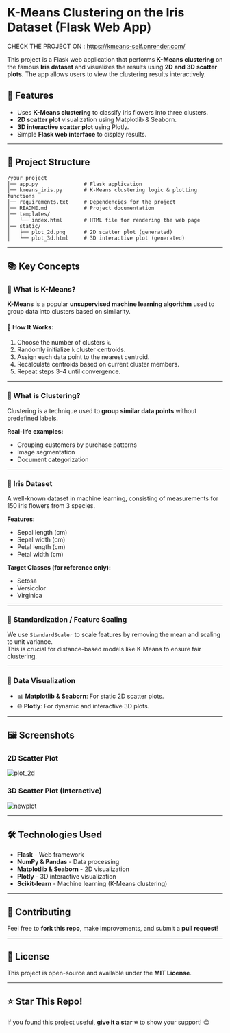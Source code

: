 # K-Means Clustering on the Iris Dataset (Flask Web App)

CHECK THE PROJECT ON :
https://kmeans-self.onrender.com/

This project is a Flask web application that performs **K-Means clustering** on the famous **Iris dataset** and visualizes the results using **2D and 3D scatter plots**. The app allows users to view the clustering results interactively.

## 🚀 Features

- Uses **K-Means clustering** to classify iris flowers into three clusters.
- **2D scatter plot** visualization using Matplotlib & Seaborn.
- **3D interactive scatter plot** using Plotly.
- Simple **Flask web interface** to display results.

---

## 📂 Project Structure

```
/your_project
│── app.py               # Flask application
│── kmeans_iris.py       # K-Means clustering logic & plotting functions
│── requirements.txt     # Dependencies for the project
│── README.md            # Project documentation
│── templates/
│   └── index.html       # HTML file for rendering the web page
│── static/
│   ├── plot_2d.png      # 2D scatter plot (generated)
│   └── plot_3d.html     # 3D interactive plot (generated)
```

---

## 📚 Key Concepts

### 🔷 What is K-Means?

**K-Means** is a popular **unsupervised machine learning algorithm** used to group data into clusters based on similarity.

#### 🔹 How It Works:
1. Choose the number of clusters `k`.
2. Randomly initialize `k` cluster centroids.
3. Assign each data point to the nearest centroid.
4. Recalculate centroids based on current cluster members.
5. Repeat steps 3–4 until convergence.

---

### 🔷 What is Clustering?

Clustering is a technique used to **group similar data points** without predefined labels.

**Real-life examples:**
- Grouping customers by purchase patterns
- Image segmentation
- Document categorization

---

### 🔷 Iris Dataset

A well-known dataset in machine learning, consisting of measurements for 150 iris flowers from 3 species.

**Features:**
- Sepal length (cm)
- Sepal width (cm)
- Petal length (cm)
- Petal width (cm)

**Target Classes (for reference only):**
- Setosa
- Versicolor
- Virginica

---

### 🔷 Standardization / Feature Scaling

We use `StandardScaler` to scale features by removing the mean and scaling to unit variance.  
This is crucial for distance-based models like K-Means to ensure fair clustering.

---

### 🔷 Data Visualization

- 📊 **Matplotlib & Seaborn**: For static 2D scatter plots.
- 🌐 **Plotly**: For dynamic and interactive 3D plots.

---


## 🖼️ Screenshots

### **2D Scatter Plot**
![plot_2d](https://github.com/user-attachments/assets/ddb1e775-4946-4880-a850-3ba9cd58d8de)




### **3D Scatter Plot (Interactive)**
![newplot](https://github.com/user-attachments/assets/f3b12e6d-2ec2-494d-9186-d488b27a5906)


---

## 🛠️ Technologies Used

- **Flask** - Web framework
- **NumPy & Pandas** - Data processing
- **Matplotlib & Seaborn** - 2D visualization
- **Plotly** - 3D interactive visualization
- **Scikit-learn** - Machine learning (K-Means clustering)

---

## 🤝 Contributing

Feel free to **fork this repo**, make improvements, and submit a **pull request**!

---

## 📝 License

This project is open-source and available under the **MIT License**.

---

## ⭐ Star This Repo!

If you found this project useful, **give it a star ⭐** to show your support! 😊


